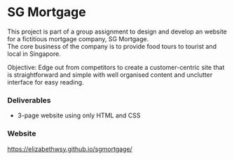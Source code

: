 # SG Mortgage

This project is part of a group assignment to design and develop an website for a fictitious mortgage company, SG Mortgage. <br>
The core business of the company is to provide food tours to tourist and local in Singapore. 

Objective: Edge out from competitors to create a customer-centric site that is straightforward and simple with well organised content and unclutter interface for easy reading.

### Deliverables

- 3-page website using only HTML and CSS

### Website
https://elizabethwsy.github.io/sgmortgage/

